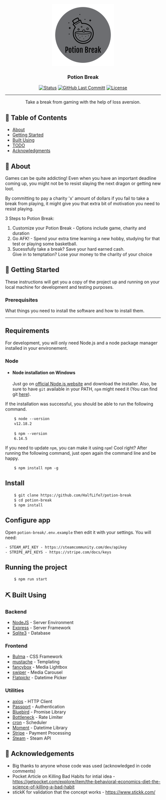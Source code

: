 <p align="center">
  <a href="" rel="noopener">
 <img width=200px height=200px src="https://github.com/HalfLife7/potion-break/blob/master/public/images/big-potion-break-logo.png?raw=true" alt="Project logo"></a>
</p>

<h3 align="center">Potion Break</h3>

<div align="center">

  [![Status](https://img.shields.io/badge/status-active-success.svg)]() 
  [![GitHub Last Committ](https://img.shields.io/github/last-commit/HalfLife7/potion-break)](https://github.com/HalfLife7/potion-break/commits/master)
  [![License](https://img.shields.io/github/license/HalfLife7/potion-break)](/LICENSE)

</div>

---

<p align="center"> Take a break from gaming with the help of loss aversion.
    <br> 
</p>

## 📝 Table of Contents
- [About](#about)
- [Getting Started](#getting_started)
- [Built Using](#built_using)
- [TODO](../TODO.md)
- [Acknowledgments](#acknowledgement)

## 🧐 About <a name = "about"></a>
<p>Games can be quite addicting! Even when you have an important deadline coming up, you might not be to resist slaying the next dragon or getting new loot.</p>

<p>By committing to pay a charity 'x' amount of dollars if you fail to take a break from playing, it might give you that extra bit of motivation you need to resist playing.</p>

<p>3 Steps to Potion Break:</p>

<ol>
  <li>Customize your Potion Break - Options include game, charity and duration</li>
  <li>Go AFK! - Spend your extra time learning a new hobby, studying for that test or playing some basketball.</li>
  <li>Sucessfully take a break? Save your hard earned cash.<br>Give in to temptation? Lose your money to the charity of your choice</li>
</ol>

## 🏁 Getting Started <a name = "getting_started"></a>
These instructions will get you a copy of the project up and running on your local machine for development and testing purposes.

### Prerequisites
What things you need to install the software and how to install them.

---
## Requirements

For development, you will only need Node.js and a node package manager installed in your environement.

### Node
- #### Node installation on Windows

  Just go on [official Node.js website](https://nodejs.org/) and download the installer.
Also, be sure to have `git` available in your PATH, `npm` might need it (You can find git [here](https://git-scm.com/)).

If the installation was successful, you should be able to run the following command.
```
    $ node --version
    v12.18.2

    $ npm --version
    6.14.5
```
If you need to update `npm`, you can make it using `npm`! Cool right? After running the following command, just open again the command line and be happy.
```
    $ npm install npm -g
```
## Install
```
    $ git clone https://github.com/HalfLife7/potion-break
    $ cd potion-break
    $ npm install
```
## Configure app

Open `potion-break/.env.example` then edit it with your settings. You will need:
```
- STEAM_API_KEY - https://steamcommunity.com/dev/apikey
- STRIPE_API_KEYS - https://stripe.com/docs/keys
```
## Running the project
```
    $ npm run start
```
## ⛏️ Built Using <a name = "built_using"></a>
### Backend
- [NodeJS](https://nodejs.org/en/) - Server Environment
- [Express](https://expressjs.com/) - Server Framework
- [Sqlite3](https://www.sqlite.org/) - Database

### Frontend
- [Bulma](https://bulma.io/) - CSS Framework
- [mustache](https://mustache.github.io/) - Templating
- [fancybox](http://fancyapps.com/fancybox/3/) - Media Lightbox
- [swiper](https://swiperjs.com/) - Media Carousel
- [Flatpickr](https://flatpickr.js.org/) - Datetime Picker

### Utilities
- [axios](https://www.npmjs.com/package/axios) - HTTP Client
- [Passport](http://www.passportjs.org/) - Authentication
- [Bluebird](http://bluebirdjs.com/) - Promise Library
- [Bottleneck](https://github.com/SGrondin/bottleneck#readme) - Rate Limiter
- [cron](https://www.npmjs.com/package/cron) - Scheduler
- [Moment](https://momentjs.com/) - Datetime Library
- [Stripe](https://stripe.com/) - Payment Processing
- [Steam](https://steamcommunity.com/dev) - Steam API

## 🎉 Acknowledgements <a name = "acknowledgement"></a>
- Big thanks to anyone whose code was used (acknowledged in code comments)
- Pocket Article on Killing Bad Habits for intial idea - https://getpocket.com/explore/item/the-behavioral-economics-diet-the-science-of-killing-a-bad-habit
- stickK for validation that the concept works - https://www.stickk.com/

